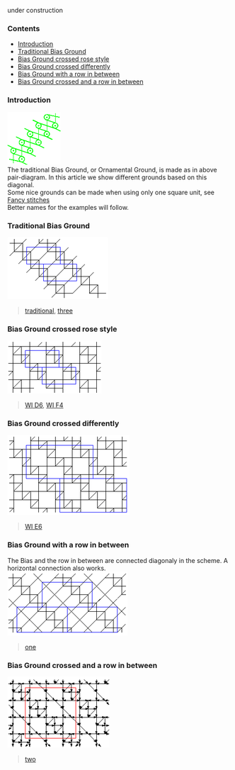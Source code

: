 under construction

### Contents
* [Introduction](#introduction)
* [Traditional Bias Ground](#traditional-bias-ground)
* [Bias Ground crossed rose style](#bias-ground-crossed-rose-style)
* [Bias Ground crossed differently](#bias-ground-crossed-differently)
* [Bias Ground with a row  in between](#bias-ground-with-a-row-in-between)
* [Bias Ground crossed and a row in between](#bias-ground-crossed-and-a-row-in-between)

### Introduction
![pairdiagram][p-0221-wt]      
The traditional Bias Ground, or Ornamental Ground, is made as in above pair-diagram. In this article we show different grounds based on this diagonal.   
Some nice grounds can be made when using only one square unit, see [Fancy stitches](https://github.com/MAETempels/MAE-gf/wiki/Fancy%20stitches)    
Better names for the examples will follow.   

### Traditional Bias Ground
![traditional][P-0221-tr]  
> [traditional][G-0221-tr], [three][G-0228OD]

###  Bias Ground crossed rose style
![crossed][P-0221-at]   
> [WI D6][wi-D6], [WI F4][wi-F4]

### Bias Ground crossed differently
![alt crossed][P-0221-aa]    
> [WI E6][wi-E6]

### Bias Ground with a row in between
The Bias and the row in between are connected diagonaly in the scheme. A horizontal connection also works.      
![row between][P-0221-vg]  
> [one][G-0221-vg]

### Bias Ground crossed and a row in between   
![row & crossed][P-0221-av]    
> [two][G-0221-av]



[p-0221-wt]: https://github.com/MAETempels/MAE-gf/blob/master/images_wt/gf%200221%20wt.png
[P-0221-tr]: https://github.com/MAETempels/MAE-gf/blob/master/images/gf%200221%20tr.png
[P-0221-at]: https://github.com/MAETempels/MAE-gf/blob/master/images/gf%200221%20at.png
[P-0221-aa]: https://github.com/MAETempels/MAE-gf/blob/master/images/gf%200221%20aa.png
[P-0221-vg]: https://github.com/MAETempels/MAE-gf/blob/master/images/gf%200221%20vg.png
[P-0221-av]: https://github.com/MAETempels/MAE-gf/blob/master/images/gf%200221%20av.png

[wi-D6]: https://d-bl.github.io/GroundForge/index.html?m=8-48%0A8314%3Bbricks%3B16%3B16%3B0%3B0&s1=ct%20D2%3Dctct%20A1%3Dctct%20C1%3Dctct%20B2%3Dctct
[wi-F4]: https://d-bl.github.io/GroundForge/index.html?m=1483%208-48%3Bbricks%3B16%3B16%3B0%3B0&s1=ctc%20A2%3Dctcllctc%20C2%3Dctcrrctc
[wi-E6]: https://d-bl.github.io/GroundForge/index.html?m=1488-483%208-483148%20831488-4%20488-4831%3Bbricks%3B16%3B16%3B0%3B0&s1=ct%20F3%3Dctct%20E4%3Dctct%20G4%3Dctct%20B1%3Dctct%20H1%3Dctct%20C4%3Dctct%20A2%3Dctct%20H3%3Dctct%20B3%3Dctct%20A4%3Dctct%20D1%3Dctct%20C2%3Dctct%20E2%3Dctct%20D3%3Dctct%20F1%3Dctct%20G4%3Dctct%20G2%3Dctct

[G-0221-tr]: https://d-bl.github.io/GroundForge/index.html?m=6-48%20%0A86-4%3Bbricks%3B16%3B16%3B0%3B0&s1=ctct%20B1%3Dct%20C2%3Dct
[G-0221-vg]: https://d-bl.github.io/GroundForge/index.html?m=5-486-%0A-5-486%0A6-5-48%0A%0A%3Bbricks%3B16%3B16%3B0%3B0&s1=ctct%20C2%3Dct%20B1%3Dct%20A3%3Dct
[G-0221-av]: https://d-bl.github.io/GroundForge/index.html?m=8-7-48%0A831214%0A488-7-%0A148312%0A7-488-%0A121483%0A%0A%3Bchecker%3B16%3B16%3B0%3B0&s1=ctct%20E4%3Dct%20F5%3Dct%20B1%3Dct%20D3%3Dct%20A6%3Dct%20C2%3Dct

[G-0228OD]: https://d-bl.github.io/GroundForge/index.html?m=6-48%20%0A86-4%3Bbricks%3B16%3B16%3B0%3B0&s1=ctc%20B1%3Dtct%20C2%3Dtct



